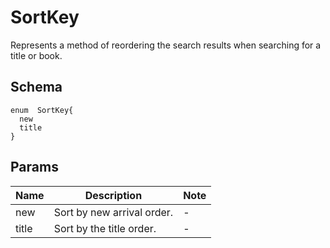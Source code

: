 # SortKey

Represents a method of reordering the search results when searching for a title or book.

## Schema

```text
enum  SortKey{
  new
  title
}
```

## Params

| Name | Description | Note |
| --- | --- | --- |
| new | Sort by new arrival order. | - |
| title | Sort by the title order. | - |

